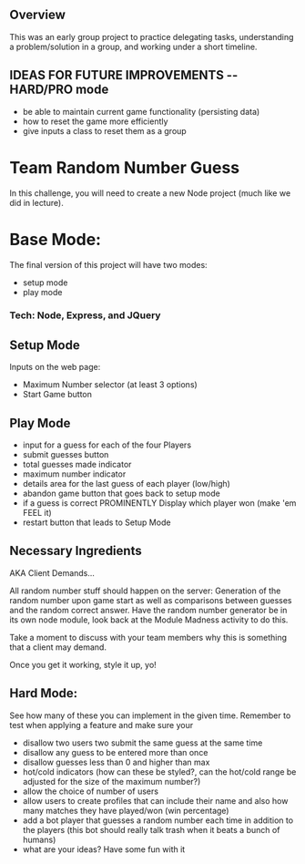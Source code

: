 ## Overview 
This was an early group project to practice delegating tasks, understanding a problem/solution in a group, and working under a short timeline. 

## IDEAS FOR FUTURE IMPROVEMENTS -- HARD/PRO mode
- be able to maintain current game functionality (persisting data)
- how to reset the game more efficiently  
- give inputs a class to reset them as a group 


Team Random Number Guess
=

In this challenge, you will need to create a new Node project (much like we did in lecture).

Base Mode:
=

The final version of this project will have two modes:

- setup mode
- play mode

### Tech: Node, Express, and JQuery

Setup Mode
-

Inputs on the web page:

- Maximum Number selector (at least 3 options)
- Start Game button

## Play Mode

- input for a guess for each of the four Players
- submit guesses button
- total guesses made indicator
- maximum number indicator
- details area for the last guess of each player (low/high)
- abandon game button that goes back to setup mode
- if a guess is correct PROMINENTLY Display which player won (make 'em FEEL it)
- restart button that leads to Setup Mode

Necessary Ingredients
-

AKA Client Demands...

All random number stuff should happen on the server: Generation of the random number upon game start as well as comparisons between guesses and the random correct answer. Have the random number generator be in its own node module, look back at the Module Madness activity to do this.

Take a moment to discuss with your team members why this is something that a client may demand.

Once you get it working, style it up, yo!

Hard Mode:
-

See how many of these you can implement in the given time. Remember to test when applying a feature and make sure your

- disallow two users two submit the same guess at the same time
- disallow any guess to be entered more than once
- disallow guesses less than 0 and higher than max
- hot/cold indicators (how can these be styled?, can the hot/cold range be adjusted for the size of the maximum number?)
- allow the choice of number of users
- allow users to create profiles that can include their name and also how many matches they have played/won (win percentage)
- add a bot player that guesses a random number each time in addition to the players (this bot should really talk trash when it beats a bunch of humans)
- what are your ideas? Have some fun with it
